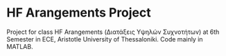 # HF Arangements Project
Project for class HF Arangements (Διατάξεις Υψηλών Συχνοτήτων) at 6th Semester in ECE, Aristotle University of Thessaloniki.
Code mainly in MATLAB.

